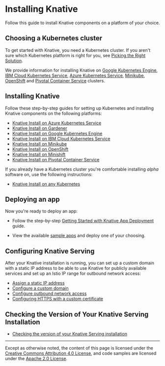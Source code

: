 # Installing Knative

Follow this guide to install Knative components on a platform of your choice. 

## Choosing a Kubernetes cluster

To get started with Knative, you need a Kubernetes cluster. If you aren't
sure which Kubernetes platform is right for you, see
[Picking the Right Solution](https://kubernetes.io/docs/setup/pick-right-solution/).

We provide information for installing Knative on
[Google Kubernetes Engine](https://cloud.google.com/kubernetes-engine/docs/), [IBM Cloud Kubernetes Service](https://www.ibm.com/cloud/container-service), [Azure Kubernetes Service](https://docs.microsoft.com/en-us/azure/aks/), [Minikube](https://kubernetes.io/docs/setup/minikube/), [OpenShift](https://github.com/openshift/origin) and [Pivotal Container Service](https://pivotal.io/platform/pivotal-container-service) clusters.

## Installing Knative

Follow these step-by-step guides for setting up Kubernetes and installing
Knative components on the following platforms:

* [Knative Install on Azure Kubernetes Service](Knative-with-AKS.md)
* [Knative Install on Gardener](Knative-with-Gardener.md)
* [Knative Install on Google Kubernetes Engine](Knative-with-GKE.md)
* [Knative Install on IBM Cloud Kubernetes Service](Knative-with-IKS.md)
* [Knative Install on Minikube](Knative-with-Minikube.md)
* [Knative Install on OpenShift](Knative-with-OpenShift.md)
* [Knative Install on Minishift](Knative-with-Minishift.md)
* [Knative Install on Pivotal Container Service](Knative-with-PKS.md)

If you already have a Kubernetes cluster you're comfortable installing
*alpha* software on, use the following instructions:

* [Knative Install on any Kubernetes](Knative-with-any-k8s.md)

## Deploying an app

Now you're ready to deploy an app:

* Follow the step-by-step
  [Getting Started with Knative App Deployment](getting-started-knative-app.md)
  guide.

* View the available [sample apps](../serving/samples) and deploy one of your
  choosing.

## Configuring Knative Serving

After your Knative installation is running, you can set up a custom domain with
a static IP address to be able to use Knative for publicly available services
and set up an Istio IP range for outbound network access:

* [Assign a static IP address](../serving/gke-assigning-static-ip-address.md)
* [Configure a custom domain](../serving/using-a-custom-domain.md)
* [Configure outbound network access](../serving/outbound-network-access.md)
* [Configuring HTTPS with a custom certificate](../serving/using-an-ssl-cert.md)

## Checking the Version of Your Knative Serving Installation

* [Checking the version of your Knative Serving installation](check-install-version.md)

---

Except as otherwise noted, the content of this page is licensed under the
[Creative Commons Attribution 4.0 License](https://creativecommons.org/licenses/by/4.0/),
and code samples are licensed under the
[Apache 2.0 License](https://www.apache.org/licenses/LICENSE-2.0).
